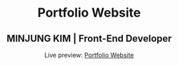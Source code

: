 <h1 align="center">Portfolio Website</h1>
<h2 align="center">MINJUNG KIM | Front-End Developer </h2>
<p align="center">Live preview: <a href="https://https://github.com/sayye03/output">Portfolio Website</a></p><br>
<p align="center">
<!-- <img src="https://user-images.githubusercontent.com/12295765/43483406-dde55e8a-950b-11e8-8841-d616ee0c0551.jpg" width="550" alt="Portfolio Website"> -->
</p>
